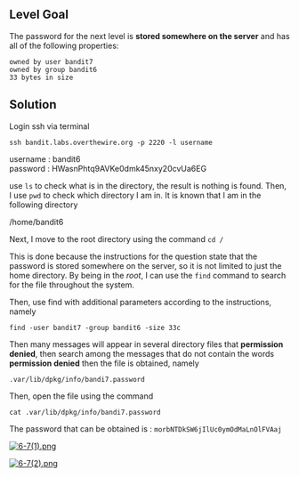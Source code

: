 ## Level Goal

The password for the next level is **stored somewhere on the server** and has all of the following properties:

    owned by user bandit7
    owned by group bandit6
    33 bytes in size

## Solution

Login ssh via terminal

``` 
ssh bandit.labs.overthewire.org -p 2220 -l username 
```
 
username : bandit6 <br>
password : HWasnPhtq9AVKe0dmk45nxy20cvUa6EG

use ```ls``` to check what is in the directory, the result is nothing is found. Then, I use ```pwd``` to check which directory I am in. It is known that I am in the following directory

/home/bandit6

Next, I move to the root directory using the command ```cd /```

This is done because the instructions for the question state that the password is stored somewhere on the server, so it is not limited to just the home directory. By being in the _root_, I can use the ```find``` command to search for the file throughout the system.

Then, use find with additional parameters according to the instructions, namely

    find -user bandit7 -group bandit6 -size 33c

Then many messages will appear in several directory files that **permission denied**, then search among the messages that do not contain the words **permission denied** then the file is obtained, namely

    .var/lib/dpkg/info/bandi7.password

Then, open the file using the command

    cat .var/lib/dpkg/info/bandi7.password

The password that can be obtained is : ```morbNTDkSW6jIlUc0ymOdMaLnOlFVAaj```

[![6-7(1).png](https://i.postimg.cc/yd7RcYz3/6-7-1.png)](https://postimg.cc/nswMtxrn)

[![6-7(2).png](https://i.postimg.cc/gJ4ZDFYS/6-7-2.png)](https://postimg.cc/MMMH6LfV)
